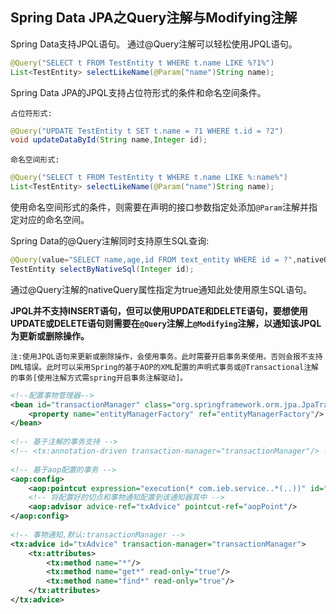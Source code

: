 ## Spring Data JPA之Query注解与Modifying注解

Spring Data支持JPQL语句。
通过@Query注解可以轻松使用JPQL语句。

```java
@Query("SELECT t FROM TestEntity t WHERE t.name LIKE %?1%")
List<TestEntity> selectLikeName(@Param("name")String name);
```
Spring Data JPA的JPQL支持占位符形式的条件和命名空间条件。

`占位符形式:`

```java
@Query("UPDATE TestEntity t SET t.name = ?1 WHERE t.id = ?2")
void updateDataById(String name,Integer id);
```

`命名空间形式:`

```java
@Query("SELECT t FROM TestEntity t WHERE t.name LIKE %:name%")
List<TestEntity> selectLikeName(@Param("name")String name);
```
使用命名空间形式的条件，则需要在声明的接口参数指定处添加`@Param`注解并指定对应的命名空间。

Spring Data的@Query注解同时支持原生SQL查询:

```java
@Query(value="SELECT name,age,id FROM text_entity WHERE id = ?",nativeQuery=true)
TestEntity selectByNativeSql(Integer id);
```
通过@Query注解的nativeQuery属性指定为true通知此处使用原生SQL语句。

**JPQL并不支持INSERT语句，但可以使用UPDATE和DELETE语句，要想使用UPDATE或DELETE语句则需要在`@Query`注解上`@Modifying`注解，以通知该JPQL为更新或删除操作。**

`注:使用JPQL语句来更新或删除操作，会使用事务。此时需要开启事务来使用。否则会报不支持DML错误。此时可以采用Spring的基于AOP的XML配置的声明式事务或@Transactional注解的事务[使用注解方式需spring开启事务注解驱动]。`

```xml
<!--配置事物管理器-->
<bean id="transactionManager" class="org.springframework.orm.jpa.JpaTransactionManager">
    <property name="entityManagerFactory" ref="entityManagerFactory"/>
</bean>
    
<!-- 基于注解的事务支持 -->
<!-- <tx:annotation-driven transaction-manager="transactionManager"/> -->
    
<!-- 基于aop配置的事务 -->
<aop:config>
	<aop:pointcut expression="execution(* com.ieb.service..*(..))" id="aopPoint"/>
	<!-- 将配置好的切点和事物通知配置到该通知器其中 -->
	<aop:advisor advice-ref="txAdvice" pointcut-ref="aopPoint"/>
</aop:config>
	
<!-- 事物通知,默认:transactionManager -->
<tx:advice id="txAdvice" transaction-manager="transactionManager">
	<tx:attributes>
		<tx:method name="*"/>
		<tx:method name="get*" read-only="true"/>
		<tx:method name="find*" read-only="true"/>
	</tx:attributes>
</tx:advice>
```
